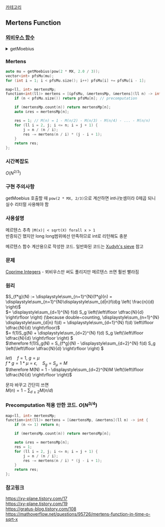 [카테고리](/README.md)
## Mertens Function
### [뫼비우스 함수](/수학/뫼비우스.md)
<details>
<summary>getMoebius</summary>

```cpp
vector<int> getMoebius(int n) {
    vector<int> mu(n + 1);
    mu[1] = 1;

    vector<int> primes, lpf(n + 1); // least prime factor
    primes.reserve(n / log(n));

    for (ll i = 2; i <= n; i++) {
        if (!lpf[i]) {
            lpf[i] = 1;
            primes.push_back(i);
            mu[i] = -1;
        }
        for (auto p : primes) {
            if (i * p > n) break;
            lpf[i * p] = p;
            if (i % p == 0) {
                mu[i * p] = 0;
                break;
            }
            else {
                mu[i * p] = mu[i] * mu[p];
            }
        }
    }

    return mu;
}
```
</details>

### Mertens
```cpp
auto mu = getMoebius(pow(2 * MX, 2.0 / 3));
vector<int> pfsMu(mu);
for (int i = 1; i < pfsMu.size(); i++) pfsMu[i] += pfsMu[i - 1];

map<ll, int> mertensMp;
function<int(ll)> mertens = [&pfsMu, &mertensMp, &mertens](ll n) -> int {
    if (n < pfsMu.size()) return pfsMu[n]; // precomputation

    if (mertensMp.count(n)) return mertensMp[n];
    auto &res = mertensMp[n];

    res = 1; // M(n) = 1 - M(n/2) - M(n/3) - M(n/4) - ... - M(n/n)
    for (ll i = 2, j; i <= n; i = j + 1) {
        j = n / (n / i);
        res -= mertens(n / i) * (j - i + 1);
    }
    return res;
};
```
### 시간복잡도
$O(N^{2/3})$   

### 구현 주의사항
getMoebius 호출할 때 `pow(2 * MX, 2/3)`으로 계산하면 int나눗셈이라 0제곱 되니 실수 리터럴 사용해야 함

### 사용설명
메르텐스 추측 `|M(x)| < sqrt(X) forall x > 1`   
반증되긴 했지만 long long범위에선 만족하므로 int로 리턴해도 충분

메르텐스 함수 계산용으로 작성한 코드. 일반화된 코드는 [Xudyh's sieve](/수학/Xudyh's%20sieve.md) 참고

### 문제
[Coprime Integers](https://www.acmicpc.net/problem/16409) - 뫼비우스만 써도 풀리지만 메르텐스 쓰면 훨씬 빨라짐   

### 원리
$S_{f*g}(N) := \displaystyle\sum_{n=1}^{N}(f*g)(n) = \displaystyle\sum_{n=1}^{N}\displaystyle\sum_{d|n}f(d)g \left( \frac{n}{d} \right)$   
$= \displaystyle\sum_{d=1}^{N} f(d) S_g \left(\left\lfloor \dfrac{N}{d} \right\rfloor \right) (\because double~counting, \displaystyle\sum_{n=1}^{N} \displaystyle\sum_{d|n} f(d) = \displaystyle\sum_{d=1}^{N} f(d) \left\lfloor \dfrac{N}{d} \right\rfloor)$   
$= f(1)S_g(N) + \displaystyle\sum_{d=2}^{N} f(d) S_g \left(\left\lfloor \dfrac{N}{d} \right\rfloor \right) $   
$\therefore f(1)S_g(N) = S_{f*g}(N) - \displaystyle\sum_{d=2}^{N} f(d) S_g \left(\left\lfloor \dfrac{N}{d} \right\rfloor \right) $   

$let) \quad f = 1, ~g = \mu$   
$f * g = 1 * \mu = \epsilon, \quad S_g = S_\mu = M$   
$\therefore M(N) = 1 - \displaystyle\sum_{d=2}^{N}M \left(\left\lfloor \dfrac{N}{d} \right\rfloor \right)$   

문자 바꾸고 간단히 쓰면   
$M(n) = 1 - \displaystyle\sum_{d \ge 2} M (n / d)$   


### Precomputation 적용 안한 코드. $O(N^{3/4})$
```cpp
map<ll, int> mertensMp;
function<int(ll)> mertens = [&mertensMp, &mertens](ll n) -> int {
    if (n <= 1) return n;

    if (mertensMp.count(n)) return mertensMp[n];

    auto &res = mertensMp[n];
    res = 1;
    for (ll i = 2, j; i <= n; i = j + 1) {
        j = n / (n / i);
        res -= mertens(n / i) * (j - i + 1);
    }
    return res;
};
```

### 참고링크
https://xy-plane.tistory.com/17   
https://xy-plane.tistory.com/19   
https://gratus-blog.tistory.com/108   
https://mathoverflow.net/questions/95726/mertens-function-in-time-o-sqrt-x   